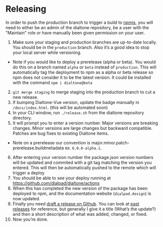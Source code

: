 # Releasing

In order to push the production branch to trigger a build to [npmjs](https://npmjs.com), you will need to either be an admin of the dialtone repository, be a user with the "Maintain" role or have manually been given permission on your user.

1. Make sure your staging and production branches are up-to-date locally. You should be in the `production` branch. Also it’s a good idea to stop your local server while versioning.
- Note if you would like to deploy a prerelease (alpha or beta). You would do this on a branch named `alpha` or `beta` instead of `production`. This will automatically tag the deployment to npm as a alpha or beta release so npm does not consider it to be the latest version. It could be installed with the command `npm i dialtone@beta`
2. `git merge staging` to merge staging into the production branch to cut a new release.
3. If bumping Dialtone-Vue version, update the badge manually in `/docs/index.html`. (this will be automated soon)
4. In your CLI window, run `./release.sh` from the dialtone repository directory.
5. It will prompt you to enter a version number. Major versions are breaking changes. Minor versions are large changes but backward compatible. Patches are bug fixes to existing Dialtone items.
- Note on a prerelease our convention is major.minor.patch-prerelease.buildmetadata ex. `6.0.0-alpha.1`.
6. After entering your version number the package.json version numbers will be updated and commited with a git tag matching the version you entered. This will then be automatically pushed to the remote which will trigger a deploy
7. You should be able to see your deploy running at https://github.com/dialpad/dialtone/actions
8. When this has completed the new version of the package has been deployed to npm, and the documentation website (`dialpad.design`) is now updated.
9. Finally you need [draft a release on Github](https://github.com/dialpad/dialtone/releases/new). You can look at [past releases](https://github.com/dialpad/dialtone/releases/tag/v5.13.0) for reference, but generally I give it a title (What’s the update?) and then a short description of what was added, changed, or fixed.
10. Now you’re done.
